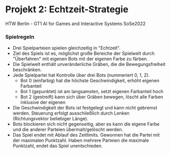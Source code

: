 # Projekt 2: Echtzeit-Strategie
HTW Berlin - GT1 AI for Games and Interactive Systems SoSe2022

### Spielregeln

- Drei Spielparteien spielen gleichzeitig in "Echtzeit".
- Ziel des Spiels ist es, möglichst große Bereiche der Spielwelt durch "Überfahren" mit eigenen Bots mit der eigenen Farbe zu färben.
- Die Spielwelt enthält unveränderliche Gräben, die die Bewegungsfreiheit beschränken.
- Jede Spielpartei hat Kontrolle über drei Bots (nummeriert 0, 1, 2).
  - Bot 0 (einfarbig) hat die höchste Geschwindigkeit, erhöht eigenen Farbanteil
  - Bot 1 (gepunktet) ist am langsamsten, setzt eigenen Farbanteil hoch
  - Bot 2 (gestreift) kann sich über Gräben bewegen, löscht alle Farben inklusive der eigenen
- Die Geschwindigkeit der Bots ist festgelegt und kann nicht gebremst werden. Steuerung erfolgt ausschließlich durch Lenken (Richtungsvektor beliebiger Länge).
- Bots blockieren sich nicht gegenseitig, aber es kann die eigene Farbe und die anderer Parteien übermalt/gelöscht werden.
- Das Spiel endet mit Ablauf des Zeitlimits. Gewonnen hat die Partei mit der maximalen Punktzahl. Haben mehrere Parteien die maximale Punktzahl, endet das Spiel unentschieden.
